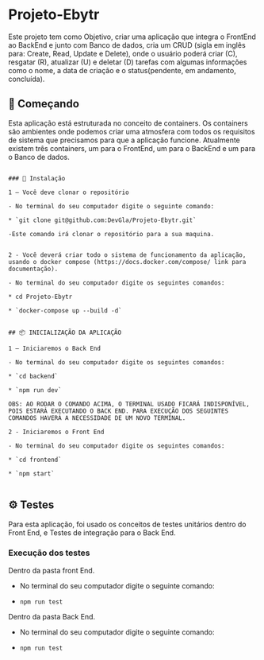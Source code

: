 # Projeto-Ebytr

Este projeto tem como Objetivo, criar uma aplicação que integra o FrontEnd ao BackEnd e junto com Banco de dados, cria um CRUD (sigla em inglês para: Create, Read, Update e Delete), onde o usuário poderá criar (C), resgatar (R), atualizar (U) e deletar (D) tarefas com algumas informações como o nome, a data de criação e o status(pendente, em andamento, concluída).


## 🚀 Começando

Esta aplicação está estruturada no conceito de containers. Os containers são ambientes onde podemos criar uma atmosfera com todos os requisitos de sistema que precisamos para que a aplicação funcione. Atualmente existem três containers, um para o FrontEnd, um para o BackEnd e um para o Banco de dados.

```

### 🔧 Instalação

1 – Você deve clonar o repositório

- No terminal do seu computador digite o seguinte comando:

* `git clone git@github.com:DevGla/Projeto-Ebytr.git`

-Este comando irá clonar o repositório para a sua maquina.


2 - Você deverá criar todo o sistema de funcionamento da aplicação, usando o docker compose (https://docs.docker.com/compose/ link para documentação).

- No terminal do seu computador digite os seguintes comandos:

* cd Projeto-Ebytr

* `docker-compose up --build -d`


## 📦 INICIALIZAÇÃO DA APLICAÇÃO

1 – Iniciaremos o Back End

- No terminal do seu computador digite os seguintes comandos:

* `cd backend`

* `npm run dev`

OBS: AO RODAR O COMANDO ACIMA, O TERMINAL USADO FICARÁ INDISPONÍVEL, POIS ESTARÁ EXECUTANDO O BACK END. PARA EXECUÇÃO DOS SEGUINTES COMANDOS HAVERÁ A NECESSIDADE DE UM NOVO TERMINAL.

2 - Iniciaremos o Front End

- No terminal do seu computador digite os seguintes comandos:

* `cd frontend`

* `npm start`


```


## ⚙️ Testes

Para esta aplicação, foi usado os conceitos de testes unitários dentro do Front End, e Testes de integração para o Back End.

### Execução dos testes

Dentro da pasta front End.

- No terminal do seu computador digite o seguinte comando: 

* `npm run test`

Dentro da pasta Back End.

- No terminal do seu computador digite o seguinte comando: 

* `npm run test`


```

